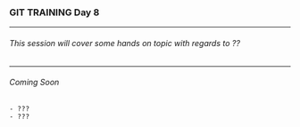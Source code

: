 ### GIT TRAINING Day 8
------

###### This session will cover some hands on topic with regards to ??

---
###### Coming Soon
```
- ???
- ???
```
